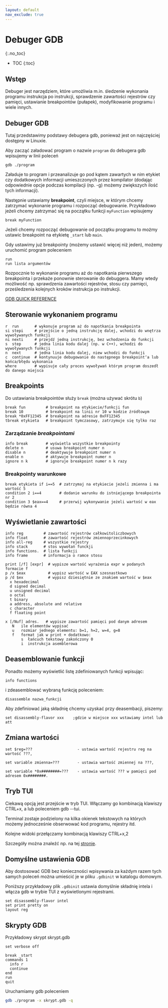 ```yaml
---
layout: default
nav_exclude: true
---
```


Debuger GDB
=============
{:.no_toc}

* TOC
{:toc}

## Wstęp 
Debuger jest narzędziem, które umożliwia m.in. śledzenie wykonania programu instrukcja po instrukcji, sprawdzenie zawartości rejestrów czy pamięci, 
ustawianie breakpointów (pułapek), modyfikowanie programu i wiele innych. 

## Debuger GDB
Tutaj przedstawimy podstawy debugera gdb, ponieważ jest on najczęściej dostępny w Linuxie.

Aby zacząć załadować program o nazwie `program` do debugera gdb wpisujemy w linii poleceń
```shell
gdb ./program
```
Załaduje to program i przeanalizuje go pod kątem zawartych w nim etykiet czy dodatkowych informacji umieszczonych przez kompilator 
(dodając odpowiednie opcje podczas kompilacji (np. -g) możemy zwiększych ilość tych informacji).

Następnie ustawiamy **breakpoint**, czyli miejsce, w którym chcemy zatrzymać wykonanie programu i rozpocząć debugowanie. 
Przykładowo jeżeli chcemy zatrzymać się na początku funkcji `myFunction` wpisujemy
```
break myFunction
```
Jeżeli chcemy rozpocząć debugowanie od początku programu to możmy ustawic breakpoint na etykietę `_start` lub `main`.

Gdy ustawimy już breakpointy (możemy ustawić więcej niż jeden), możemy uruchomić program poleceniem
```
run
run lista argumentów
```
Rozpocznie to wykonanie programu aż do napotkania pierwszego breakpointa i przekaże ponownie sterowanie do debuggera. 
Mamy wtedy możliwość np. sprawdzenia zawartości rejestrów, stosu czy pamięci, prześledzenia kolejnych kroków instrukcja po instrukcji.  

[GDB QUICK REFERENCE](https://users.ece.utexas.edu/~adnan/gdb-refcard.pdf)

## Sterowanie wykonaniem programu
```gdb
r  run       # wykonuje program aż do napotkania breakpointa 
si stepi     # przejście o jedną instrukcję dalej, wchodzi do wnętrza wywoływanych funkcji
ni nexti     # przejdź jedną instrukcję, bez wchodzenia do funkcji
s  step      # jedna linia kodu dalej (np. w C++), wchodzi do wywoływanych funkcji
n  next      # jedna linia kodu dalej, niew wchodzi do funkcji
c  continue  # kontynuuje debugowanie do następnego breakpointʼa lub końca/błędu wykonania
where        # wypisuje cały proces wywoływań którym program doszedł do danego miejsca
```

## Breakpoints
Do ustawiania breakpointów służy `break` (można używać skrótu `b`)

```gdb
break fun         # breakpoint na etykiecie/funkcji fun  
break 10          # breakpoint na linii nr 10 w kodzie źródłowym   
break *0xFF12345  # breakpoint na adresie 0xFF12345
tbreak etykieta   # breakpoint tymczasowy, zatrzymuje się tylko raz 
```

### Zarządzanie *breakpointami*
```gdb
info break        # wyświetla wszystkie breakpointy
delete n          # usuwa breakpoint numer n
disable n         # deaktywuje breakpoint numer n
enable n          # aktywuje breakpoint numer n
ignore n k        # ignoruje breakpoint numer n k razy
```
### Breakpointy warunkowe
```gdb
break etykieta if i==5  # zatrzymaj na etykiecie jeżeli zmienna i ma wartość 5 
condition 2 i==4        # dodanie warunku do istniejącego breakpointa nr 2 
condition 3 $eax==4     # przerwij wykonywanie jeżeli wartość w eax będzie równa 4
```

## Wyświetlanie zawartości

```
info reg         # zawartość rejestrów całkowitoliczbowych
info float       # zawartość rejestrów zmiennoprzecinkowych
info all-reg     # wszystkie rejestry
info stack       # stos wywołań funckji 
info functions.  # lista funkcji
info frame       # informacja o ramce stosu
```

```
print [/f] [expr]  # wypisze wartość wyrażenia expr w podanych formacie f
p /x $eax          # wypisz wartość w EAX szesnastkowo
p /d $ex           # wypisz dziesiętnie ze znakiem wartość w $eax
  x hexadecimal
  d signed decimal
  u unsigned decimal
  o octal
  t binary
  a address, absolute and relative
  c character
  f floating point
```

```
x [/Nuf] adres.   # wypisze zawartość pamięci pod danym adresem
   N   ile elementów wypisać
   u   rozmiar jednego elementu: b=1, h=2, w=4, g=8
   f   format jak w print + dodatkowo:
       s  łańcuch tekstowy zakończony 0
       i  instrukcja asemblerowa           
```

## Deasemblowanie funkcji
Ponadto możemy wyświetlić listę zdefiniowanych funkcji wpisując:

```
info functions
```
i zdeasemblować wybraną funkcję poleceniem:
```
disassemble nazwa_funkcji
```
Aby zdefiniować jaką składnię chcemy uzyskać przy deasembacji, piszemy:
```
set disassembly-flavor xxx    ;gdzie w miejsce xxx wstawiamy intel lub att
```

## Zmiana wartości
```
set $reg=???                    - ustawia wartość rejestru reg na wartość ???,

set variable zmienna=???        - ustawia wartość zmiennej na ???,

set variable *0x########=???    - ustawia wartość ??? w pamięci pod adresem 0x########.
```

## Tryb TUI

Ciekawą opcją jest przejście w tryb TUI. Włączamy go kombinacją klawiszy CTRL+x, a lub poleceniem gdb --tui.

Terminal zostaje podzielony na kilka okienek tekstowych na których możemy jednocześnie obserwować kod programu, rejestry itd.

Kolejne widoki przełączamy kombinacją klawiszy CTRL+x,2

Szczegóły można znaleźć np. na tej [stronie](http://www.cs.fsu.edu/~baker/ada/gnat/html/gdb_23.html). 

## Domyślne ustawienia GDB

Aby dostosować GDB bez konieczności wpisywania za każdym razem tych samych poleceń można umieścić je w pliku `.gdbinit` w katalogu domowym. 

Poniższy przykładowy plik `.gdbinit` ustawia domyślnie składnię intela i włącza gdb w trybie TUI z wyświetlonymi rejestrami.
```
set disassembly-flavor intel
set print pretty on
layout reg
```


## Skrypty GDB

Przykładowy skrypt skrypt.gdb

```
set verbose off

break _start
commands 1
  info r
  continue
end
run
quit
```

Uruchamiamy gdb poleceniem
```bash
gdb ./program -x skrypt.gdb -q
```
